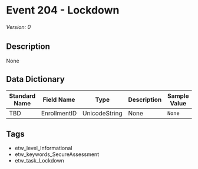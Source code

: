 # Event 204 - Lockdown
###### Version: 0

## Description
None

## Data Dictionary
|Standard Name|Field Name|Type|Description|Sample Value|
|---|---|---|---|---|
|TBD|EnrollmentID|UnicodeString|None|`None`|

## Tags
* etw_level_Informational
* etw_keywords_SecureAssessment
* etw_task_Lockdown